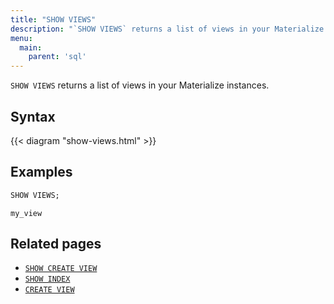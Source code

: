 ```yaml
---
title: "SHOW VIEWS"
description: "`SHOW VIEWS` returns a list of views in your Materialize instances."
menu:
  main:
    parent: 'sql'
---
```


`SHOW VIEWS` returns a list of views in your Materialize instances.

## Syntax

{{< diagram "show-views.html" >}}

## Examples

```sql
SHOW VIEWS;
```
```nofmt
my_view
```

## Related pages

- [`SHOW CREATE VIEW`](../show-create-view)
- [`SHOW INDEX`](../show-index)
- [`CREATE VIEW`](../create-view)
